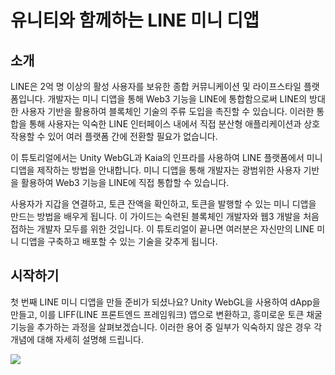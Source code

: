 # 유니티와 함께하는 LINE 미니 디앱

## 소개

LINE은 2억 명 이상의 활성 사용자를 보유한 종합 커뮤니케이션 및 라이프스타일 플랫폼입니다. 개발자는 미니 디앱을 통해 Web3 기능을 LINE에 통합함으로써 LINE의 방대한 사용자 기반을 활용하여 블록체인 기술의 주류 도입을 촉진할 수 있습니다. 이러한 통합을 통해 사용자는 익숙한 LINE 인터페이스 내에서 직접 분산형 애플리케이션과 상호작용할 수 있어 여러 플랫폼 간에 전환할 필요가 없습니다.

이 튜토리얼에서는 Unity WebGL과 Kaia의 인프라를 사용하여 LINE 플랫폼에서 미니 디앱을 제작하는 방법을 안내합니다. 미니 디앱을 통해 개발자는 광범위한 사용자 기반을 활용하여 Web3 기능을 LINE에 직접 통합할 수 있습니다.

사용자가 지갑을 연결하고, 토큰 잔액을 확인하고, 토큰을 발행할 수 있는 미니 디앱을 만드는 방법을 배우게 됩니다. 이 가이드는 숙련된 블록체인 개발자와 웹3 개발을 처음 접하는 개발자 모두를 위한 것입니다. 이 튜토리얼이 끝나면 여러분은 자신만의 LINE 미니 디앱을 구축하고 배포할 수 있는 기술을 갖추게 됩니다.

## 시작하기

첫 번째 LINE 미니 디앱을 만들 준비가 되셨나요? Unity WebGL을 사용하여 dApp을 만들고, 이를 LIFF(LINE 프론트엔드 프레임워크) 앱으로 변환하고, 흥미로운 토큰 채굴 기능을 추가하는 과정을 살펴보겠습니다. 이러한 용어 중 일부가 익숙하지 않은 경우 각 개념에 대해 자세히 설명해 드립니다.

![](/img/minidapps/unity-minidapp/unity-minidapp-banner.png)
